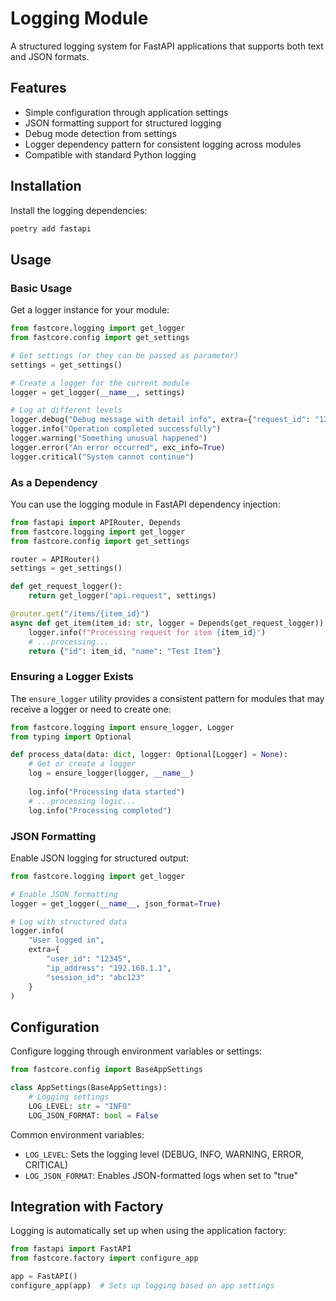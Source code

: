 # Logging Module

A structured logging system for FastAPI applications that supports both text and JSON formats.

## Features

- Simple configuration through application settings
- JSON formatting support for structured logging
- Debug mode detection from settings
- Logger dependency pattern for consistent logging across modules
- Compatible with standard Python logging

## Installation

Install the logging dependencies:

```bash
poetry add fastapi
```

## Usage

### Basic Usage

Get a logger instance for your module:

```python
from fastcore.logging import get_logger
from fastcore.config import get_settings

# Get settings (or they can be passed as parameter)
settings = get_settings()

# Create a logger for the current module
logger = get_logger(__name__, settings)

# Log at different levels
logger.debug("Debug message with detail info", extra={"request_id": "123"})
logger.info("Operation completed successfully")
logger.warning("Something unusual happened")
logger.error("An error occurred", exc_info=True)
logger.critical("System cannot continue")
```

### As a Dependency

You can use the logging module in FastAPI dependency injection:

```python
from fastapi import APIRouter, Depends
from fastcore.logging import get_logger
from fastcore.config import get_settings

router = APIRouter()
settings = get_settings()

def get_request_logger():
    return get_logger("api.request", settings)

@router.get("/items/{item_id}")
async def get_item(item_id: str, logger = Depends(get_request_logger)):
    logger.info(f"Processing request for item {item_id}")
    # ...processing...
    return {"id": item_id, "name": "Test Item"}
```

### Ensuring a Logger Exists

The `ensure_logger` utility provides a consistent pattern for modules that may receive a logger or need to create one:

```python
from fastcore.logging import ensure_logger, Logger
from typing import Optional

def process_data(data: dict, logger: Optional[Logger] = None):
    # Get or create a logger
    log = ensure_logger(logger, __name__)
    
    log.info("Processing data started")
    # ...processing logic...
    log.info("Processing completed")
```

### JSON Formatting

Enable JSON logging for structured output:

```python
from fastcore.logging import get_logger

# Enable JSON formatting
logger = get_logger(__name__, json_format=True)

# Log with structured data
logger.info(
    "User logged in", 
    extra={
        "user_id": "12345",
        "ip_address": "192.168.1.1",
        "session_id": "abc123"
    }
)
```

## Configuration

Configure logging through environment variables or settings:

```python
from fastcore.config import BaseAppSettings

class AppSettings(BaseAppSettings):
    # Logging settings
    LOG_LEVEL: str = "INFO"
    LOG_JSON_FORMAT: bool = False
```

Common environment variables:
- `LOG_LEVEL`: Sets the logging level (DEBUG, INFO, WARNING, ERROR, CRITICAL)
- `LOG_JSON_FORMAT`: Enables JSON-formatted logs when set to "true"

## Integration with Factory

Logging is automatically set up when using the application factory:

```python
from fastapi import FastAPI
from fastcore.factory import configure_app

app = FastAPI()
configure_app(app)  # Sets up logging based on app settings
```